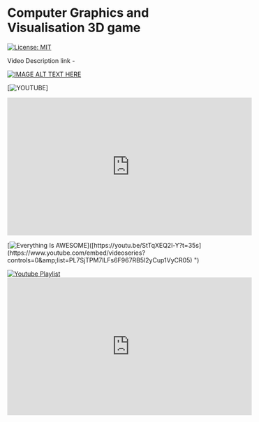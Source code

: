 # Computer Graphics and Visualisation 3D game

[![License: MIT](https://img.shields.io/badge/License-MIT-yellow.svg)](https://opensource.org/licenses/MIT)


Video Description link -

[![IMAGE ALT TEXT HERE](https://img.youtube.com/vi/litM2LtBQDA&listE/0.jpg)](https://www.youtube.com/embed/videoseries?controls=0&amp;list=PL7SjTPM7lLFs6F967RB5l2yCup1VyCR05)




[![YOUTUBE](https://www.youtube.com/embed/videoseries?controls=0&amp;list=PL7SjTPM7lLFs6F967RB5l2yCup1VyCR05)]



<iframe width="560" height="315" src="https://www.youtube.com/embed/videoseries?controls=0&amp;list=PL7SjTPM7lLFs6F967RB5l2yCup1VyCR05" title="YouTube video player" frameborder="0" allow="accelerometer; autoplay; clipboard-write; encrypted-media; gyroscope; picture-in-picture" allowfullscreen></iframe>

[![Everything Is AWESOME]([http://i.imgur.com/Ot5DWAW.png](https://user-images.githubusercontent.com/100690789/173633151-1acbc69e-afbf-41c4-92a3-8a7d516d3143.jpg))]([https://youtu.be/StTqXEQ2l-Y?t=35s](https://www.youtube.com/embed/videoseries?controls=0&amp;list=PL7SjTPM7lLFs6F967RB5l2yCup1VyCR05) ")



<a href>
 <img alt="Youtube Playlist"/>
 <iframe width="560" height="315" src="https://www.youtube.com/embed/videoseries?controls=0&amp;list=PL7SjTPM7lLFs6F967RB5l2yCup1VyCR05" title="YouTube video player" frameborder="0" allow="accelerometer; autoplay; clipboard-write; encrypted-media; gyroscope; picture-in-picture" allowfullscreen></iframe>
</a>
